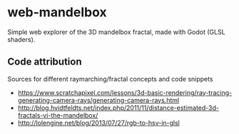 # web-mandelbox
Simple web explorer of the 3D mandelbox fractal, made with Godot (GLSL shaders).  

## Code attribution
Sources for different raymarching/fractal concepts and code snippets
- https://www.scratchapixel.com/lessons/3d-basic-rendering/ray-tracing-generating-camera-rays/generating-camera-rays.html
- http://blog.hvidtfeldts.net/index.php/2011/11/distance-estimated-3d-fractals-vi-the-mandelbox/
- http://lolengine.net/blog/2013/07/27/rgb-to-hsv-in-glsl
